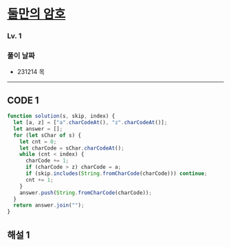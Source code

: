 # [둘만의 암호](https://school.programmers.co.kr/learn/courses/30/lessons/155652)

### Lv. 1

### 풀이 날짜

- 231214 목

---

## CODE 1

```javascript
function solution(s, skip, index) {
  let [a, z] = ["a".charCodeAt(), "z".charCodeAt()];
  let answer = [];
  for (let sChar of s) {
    let cnt = 0;
    let charCode = sChar.charCodeAt();
    while (cnt < index) {
      charCode += 1;
      if (charCode > z) charCode = a;
      if (skip.includes(String.fromCharCode(charCode))) continue;
      cnt += 1;
    }
    answer.push(String.fromCharCode(charCode));
  }
  return answer.join("");
}
```

## 해설 1
